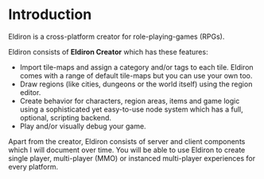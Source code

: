 # Introduction

Eldiron is a cross-platform creator for role-playing-games (RPGs).

Eldiron consists of **Eldiron Creator** which has these features:

* Import tile-maps and assign a category and/or tags to each tile. Eldiron comes with a range of default tile-maps but you can use your own too.
* Draw regions (like cities, dungeons or the world itself) using the region editor.
* Create behavior for characters, region areas, items and game logic using a sophisticated yet easy-to-use node system which has a full, optional, scripting backend.
* Play and/or visually debug your game.

Apart from the creator, Eldiron consists of server and client components which I will document over time. You will be able to use Eldiron to create single player, multi-player (MMO) or instanced multi-player experiences for every platform.
